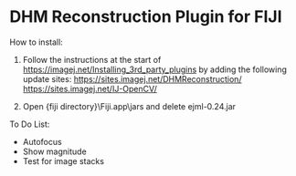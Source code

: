 # DHM Reconstruction Plugin for FIJI

How to install:

1. Follow the instructions at the start of https://imagej.net/Installing_3rd_party_plugins by adding the following update sites:
https://sites.imagej.net/DHMReconstruction/
https://sites.imagej.net/IJ-OpenCV/

2. Open {fiji directory}\Fiji.app\jars and delete ejml-0.24.jar


To Do List:

* Autofocus
* Show magnitude
* Test for image stacks

